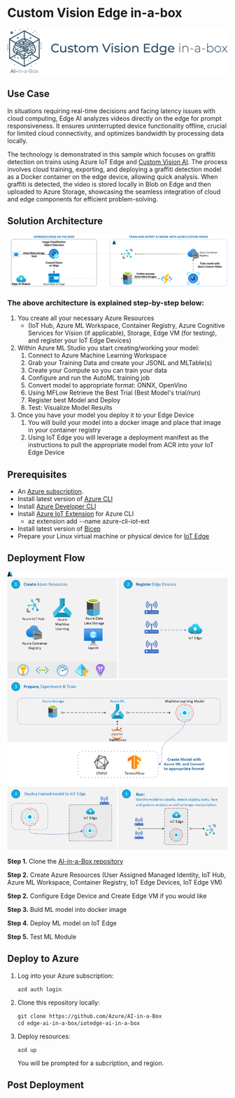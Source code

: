 # Custom Vision Edge in-a-box
![Banner](./readme_assets/banner-customvision-edge-in-a-box.png)

## Use Case
In situations requiring real-time decisions and facing latency issues with cloud computing, Edge AI analyzes videos directly on the edge for prompt responsiveness. It ensures uninterrupted device functionality offline, crucial for limited cloud connectivity, and optimizes bandwidth by processing data locally.

The technology is demonstrated in this sample which focuses on graffiti detection on trains using Azure IoT Edge and [Custom Vision AI](https://learn.microsoft.com/en-us/azure/ai-services/custom-vision-service/overview). The process involves cloud training, exporting, and deploying a graffiti detection model as a Docker container on the edge device, allowing quick analysis. When graffiti is detected, the video is stored locally in Blob on Edge and then uploaded to Azure Storage, showcasing the seamless integration of cloud and edge components for efficient problem-solving.

## Solution Architecture
<img src="./readme_assets/edgeai-customvision-architecture.png" />

### The above architecture is explained step-by-step below:
1. You create all your necessary Azure Resources
    * (IoT Hub, Azure ML Workspace, Container Registry, Azure Cognitive Services for Vision (if applicable), Storage, Edge VM (for testing), and register your IoT Edge Devices)
1. Within Azure ML Studio you start creating/working your model:
    1. Connect to Azure Machine Learning Workspace
    2. Grab your Training Data and create your JSONL and MLTable(s)
    3. Create your Compute so you can train your data
    4. Configure and run the AutoML training job
    5. Convert model to appropriate format: ONNX, OpenVino
    6. Using MFLow Retrieve the Best Trial (Best Model's trial/run)
    7. Register best Model and Deploy
    8. Test: Visualize Model Results
1. Once you have your model you deploy it to your Edge Device
    1. You will build your model into a docker image and place that image in your container registry
    1. Using IoT Edge you will leverage a deployment manifest as the instructions to pull the appropriate model from ACR into your IoT Edge Device


## Prerequisites
* An [Azure subscription](https://azure.microsoft.com/en-us/free/).
* Install latest version of [Azure CLI](https://docs.microsoft.com/en-us/cli/azure/install-azure-cli-windows?view=azure-cli-latest)
* Install [Azure Developer CLI](https://learn.microsoft.com/en-us/azure/developer/azure-developer-cli/install-azd)
* Install [Azure IoT Extension](https://github.com/Azure/azure-iot-cli-extension) for Azure CLI
    * az extension add --name azure-cli-iot-ext
* Install latest version of [Bicep](https://docs.microsoft.com/en-us/azure/azure-resource-manager/bicep/install)
* Prepare your Linux virtual machine or physical device for [IoT Edge](https://learn.microsoft.com/en-us/azure/iot-edge/how-to-provision-single-device-linux-symmetric)

## Deployment Flow 
<img src="./readme_assets/edgai-mledge-flow.png" />

**Step 1.** Clone the [AI-in-a-Box repository](https://github.com/Azure/AI-in-a-Box)

**Step 2.** Create Azure Resources (User Assigned Managed Identity, IoT Hub, Azure ML Workspace, Container Registry, IoT Edge Devices, IoT Edge VM)

**Step 2.** Configure Edge Device and Create Edge VM if you would like

**Step 3.** Buld ML model into docker image

**Step 4.** Deploy ML model on IoT Edge

**Step 5.** Test ML Module

## Deploy to Azure

1. Log into your Azure subscription: 
    ```
    azd auth login
    ```

1. Clone this repository locally: 

    ```
    git clone https://github.com/Azure/AI-in-a-Box
    cd edge-ai-in-a-box/iotedge-ai-in-a-box
    ```

2. Deploy resources:
    ```
    azd up
    ```

    You will be prompted for a subcription, and region.


## Post Deployment
